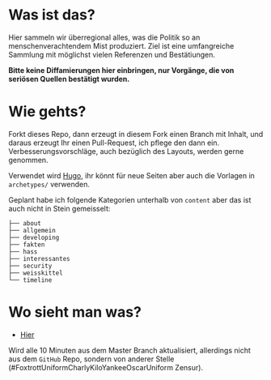 # Was ist das?

Hier sammeln wir überregional alles, was die Politik so an menschenverachtendem Mist produziert.
Ziel ist eine umfangreiche Sammlung mit möglichst vielen Referenzen und Bestätiungen.

**Bitte keine Diffamierungen hier einbringen, nur Vorgänge, die von seriösen Quellen bestätigt wurden.**

# Wie gehts?

Forkt dieses Repo, dann erzeugt in diesem Fork einen Branch mit Inhalt, und daraus erzeugt Ihr einen Pull-Request, ich pflege den dann ein.
Verbesserungsvorschläge, auch bezüglich des Layouts, werden gerne genommen.

Verwendet wird [Hugo](https://gohugo.io), ihr könnt für neue Seiten aber auch die Vorlagen in `archetypes/` verwenden.

Geplant habe ich folgende Kategorien unterhalb von  `content` aber das ist auch nicht in Stein gemeisselt:

```
├── about
├── allgemein
├── developing
├── fakten
├── hass
├── interessantes
├── security
├── weisskittel
└── timeline
```

# Wo sieht man was?

- [Hier](https://www.wir-waren-das.de)

Wird alle 10 Minuten aus dem Master Branch aktualisiert, allerdings nicht aus dem `GitHub` Repo, sondern von anderer Stelle (#FoxtrottUniformCharlyKiloYankeeOscarUniform Zensur).
